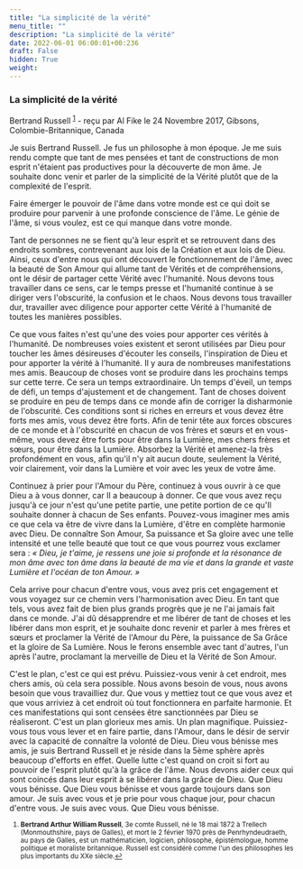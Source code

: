 ```yaml
---
title: "La simplicité de la vérité"
menu_title: ""
description: "La simplicité de la vérité"
date: 2022-06-01 06:00:01+00:236
draft: False
hidden: True
weight:
---
```

### La simplicité de la vérité

Bertrand Russell <sup id="a1">[1](#f1)</sup> - reçu par Al Fike le 24 Novembre 2017, Gibsons, Colombie-Britannique, Canada

Je suis Bertrand Russell. Je fus un philosophe à mon époque. Je me suis rendu compte que tant de mes pensées et tant de constructions de mon esprit n'étaient pas productives pour la découverte de mon âme. Je souhaite donc venir et parler de la simplicité de la Vérité plutôt que de la complexité de l'esprit.

Faire émerger le pouvoir de l'âme dans votre monde est ce qui doit se produire pour parvenir à une profonde conscience de l'âme. Le génie de l'âme, si vous voulez, est ce qui manque dans votre monde.

Tant de personnes ne se fient qu'à leur esprit et se retrouvent dans des endroits sombres, contrevenant aux lois de la Création et aux lois de Dieu. Ainsi, ceux d'entre nous qui ont découvert le fonctionnement de l'âme, avec la beauté de Son Amour qui allume tant de Vérités et de compréhensions, ont le désir de partager cette Vérité avec l'humanité. Nous devons tous travailler dans ce sens, car le temps presse et l'humanité continue à se diriger vers l'obscurité, la confusion et le chaos. Nous devons tous travailler dur, travailler avec diligence pour apporter cette Vérité à l'humanité de toutes les manières possibles.

Ce que vous faites n'est qu'une des voies pour apporter ces vérités à l'humanité. De nombreuses voies existent et seront utilisées par Dieu pour toucher les âmes désireuses d'écouter les conseils, l'inspiration de Dieu et pour apporter la vérité à l'humanité. Il y aura de nombreuses manifestations mes amis. Beaucoup de choses vont se produire dans les prochains temps sur cette terre. Ce sera un temps extraordinaire. Un temps d'éveil, un temps de défi, un temps d'ajustement et de changement. Tant de choses doivent se produire en peu de temps dans ce monde afin de corriger la disharmonie de l'obscurité. Ces conditions sont si riches en erreurs et vous devez être forts mes amis, vous devez être forts. Afin de tenir tête aux forces obscures de ce monde et à l'obscurité en chacun de vos frères et sœurs et en vous-même, vous devez être forts pour être dans la Lumière, mes chers frères et sœurs, pour être dans la Lumière. Absorbez la Vérité et amenez-la très profondément en vous, afin qu'il n'y ait aucun doute, seulement la Vérité, voir clairement, voir dans la Lumière et voir avec les yeux de votre âme.

Continuez à prier pour l'Amour du Père, continuez à vous ouvrir à ce que Dieu a à vous donner, car Il a beaucoup à donner. Ce que vous avez reçu jusqu'à ce jour n'est qu'une petite partie, une petite portion de ce qu'Il souhaite donner à chacun de Ses enfants. Pouvez-vous imaginer mes amis ce que cela va être de vivre dans la Lumière, d'être en complète harmonie avec Dieu. De connaître Son Amour, Sa puissance et Sa gloire avec une telle intensité et une telle beauté que tout ce que vous pourrez vous exclamer sera : *« Dieu, je t'aime, je ressens une joie si profonde et la résonance de mon âme avec ton âme dans la beauté de ma vie et dans la grande et vaste Lumière et l'océan de ton Amour. »*

Cela arrive pour chacun d'entre vous, vous avez pris cet engagement et vous voyagez sur ce chemin vers l'harmonisation avec Dieu. En tant que tels, vous avez fait de bien plus grands progrès que je ne l'ai jamais fait dans ce monde. J'ai dû désapprendre et me libérer de tant de choses et les libérer dans mon esprit, et je souhaite donc revenir et parler à mes frères et sœurs et proclamer la Vérité de l'Amour du Père, la puissance de Sa Grâce et la gloire de Sa Lumière. Nous le ferons ensemble avec tant d'autres, l'un après l'autre, proclamant la merveille de Dieu et la Vérité de Son Amour.

C'est le plan, c'est ce qui est prévu. Puissiez-vous venir à cet endroit, mes chers amis, où cela sera possible. Nous avons besoin de vous, nous avons besoin que vous travailliez dur. Que vous y mettiez tout ce que vous avez et que vous arriviez à cet endroit où tout fonctionnera en parfaite harmonie. Et ces manifestations qui sont censées être sanctionnées par Dieu se réaliseront. C'est un plan glorieux mes amis. Un plan magnifique. Puissiez-vous tous vous lever et en faire partie, dans l'Amour, dans le désir de servir avec la capacité de connaître la volonté de Dieu. Dieu vous bénisse mes amis, je suis Bertrand Russell et je réside dans la 5ème sphère après beaucoup d'efforts en effet. Quelle lutte c'est quand on croit si fort au pouvoir de l'esprit plutôt qu'à la grâce de l'âme. Nous devons aider ceux qui sont coincés dans leur esprit à se libérer dans la grâce de Dieu. Que Dieu vous bénisse. Que Dieu vous bénisse et vous garde toujours dans son amour. Je suis avec vous et je prie pour vous chaque jour, pour chacun d'entre vous. Je suis avec vous. Que Dieu vous bénisse.
<small>

1. <large id="f1"> **Bertrand Arthur William Russell**, 3e comte Russell, né le 18 mai 1872 à Trellech (Monmouthshire, pays de Galles), et mort le 2 février 1970 près de Penrhyndeudraeth, au pays de Galles, est un mathématicien, logicien, philosophe, épistémologue, homme politique et moraliste britannique. Russell est considéré comme l'un des philosophes les plus importants du XXe siècle.[↩](#a1)
